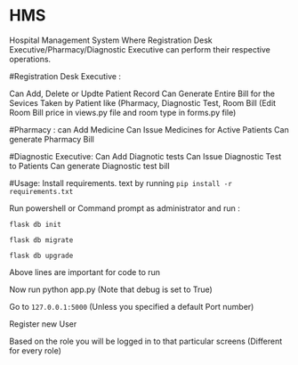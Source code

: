 # HMS
Hospital Management System Where Registration Desk Executive/Pharmacy/Diagnostic Executive can perform their respective operations.

#Registration Desk Executive :

Can Add, Delete or Updte Patient Record
Can Generate Entire Bill for the Sevices Taken by Patient like (Pharmacy, Diagnostic Test, Room Bill (Edit Room Bill price in views.py file and room type in forms.py file)


#Pharmacy :
can Add Medicine
Can Issue Medicines for Active Patients
Can generate Pharmacy Bill

#Diagnostic Executive:
Can Add Diagnotic tests
Can Issue Diagnostic Test to Patients
Can generate Diagnostic test bill

#Usage:
Install requirements. text by running
```pip install -r requirements.txt```

Run powershell or Command prompt as administrator and run :
```
flask db init
```
```
flask db migrate
```
```
flask db upgrade
```
Above lines are important for code to run

Now run python app.py (Note that debug is set to True)

Go to ```127.0.0.1:5000``` (Unless you specified a default Port number)

Register new User

Based on the role you will be logged in to that particular screens (Different for every role)
